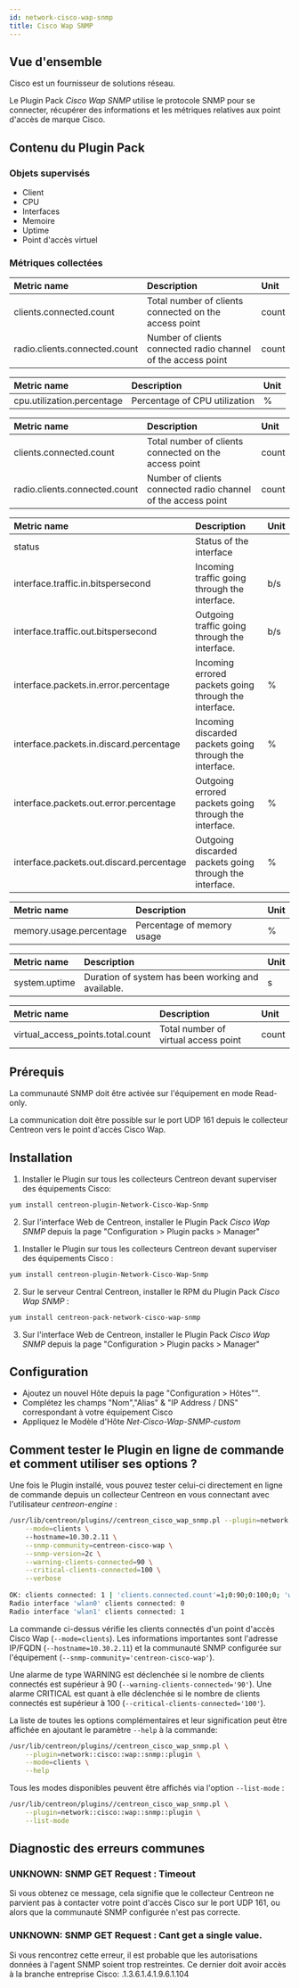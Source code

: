 ```yaml
---
id: network-cisco-wap-snmp
title: Cisco Wap SNMP
---
```


## Vue d'ensemble

Cisco est un fournisseur de solutions réseau.

Le Plugin Pack *Cisco Wap SNMP* utilise le protocole SNMP pour se connecter, récupérer des informations et les métriques relatives aux point d'accès de marque Cisco.

## Contenu du Plugin Pack

### Objets supervisés

* Client
* CPU
* Interfaces
* Memoire
* Uptime
* Point d'accès virtuel

### Métriques collectées

<!--DOCUSAURUS_CODE_TABS-->

<!--Clients-->

| Metric name                         | Description                                                    | Unit   |
| :---------------------------------- | :------------------------------------------------------------- | :----- |
| clients.connected.count             | Total number of clients connected on the access point          | count  |
| radio.clients.connected.count       | Number of clients connected radio channel of the access point  | count  |

<!--CPU-->

| Metric name                         | Description                    | Unit   |
| :---------------------------------- | :----------------------------- | :----- |
| cpu.utilization.percentage          | Percentage of CPU utilization  | %      |

<!--Clients-->

| Metric name                         | Description                                                    | Unit   |
| :---------------------------------- | :------------------------------------------------------------- | :----- |
| clients.connected.count             | Total number of clients connected on the access point          | count  |
| radio.clients.connected.count       | Number of clients connected radio channel of the access point  | count  |

<!--Interfaces-->

| Metric name                              | Description                                             | Unit |
|:---------------------------------------- |:------------------------------------------------------- | :--- |
| status                                   | Status of the interface                                 |      |
| interface.traffic.in.bitspersecond       | Incoming traffic going through the interface.           | b/s  |
| interface.traffic.out.bitspersecond      | Outgoing traffic going through the interface.           | b/s  |
| interface.packets.in.error.percentage    | Incoming errored packets going through the interface.   | %    |
| interface.packets.in.discard.percentage  | Incoming discarded packets going through the interface. | %    |
| interface.packets.out.error.percentage   | Outgoing errored packets going through the interface.   | %    |
| interface.packets.out.discard.percentage | Outgoing discarded packets going through the interface. | %    |

<!--Memory-->

| Metric name                         | Description                 | Unit   |
| :---------------------------------- | :-------------------------- | :----- |
| memory.usage.percentage             | Percentage of memory usage  | %      |

<!--Uptime-->

| Metric name                 | Description                                        | Unit   |
| :-------------------------- | :------------------------------------------------- | :----- |
| system.uptime               | Duration of system has been working and available. | s      |

<!--Virual Access Point-->

| Metric name                         | Description                                | Unit   |
| :---------------------------------- | :----------------------------------------- | :----- |
| virtual_access_points.total.count   | Total number of virtual access point       | count  |

<!--END_DOCUSAURUS_CODE_TABS-->

## Prérequis

La communauté SNMP doit être activée sur l'équipement en mode Read-only.

La communication doit être possible sur le port UDP 161 depuis le collecteur Centreon vers le point d'accès Cisco Wap.

## Installation

<!--DOCUSAURUS_CODE_TABS-->

<!--Online IMP Licence & IT-100 Editions-->

1. Installer le Plugin sur tous les collecteurs Centreon devant superviser des équipements Cisco:

```bash
yum install centreon-plugin-Network-Cisco-Wap-Snmp
```

2. Sur l'interface Web de Centreon, installer le Plugin Pack *Cisco Wap SNMP* depuis la page "Configuration > Plugin packs > Manager"

<!--Offline IMP License-->

1. Installer le Plugin sur tous les collecteurs Centreon devant superviser des équipements Cisco :

```bash
yum install centreon-plugin-Network-Cisco-Wap-Snmp
```

2. Sur le serveur Central Centreon, installer le RPM du Plugin Pack *Cisco Wap SNMP* :

 ```bash
yum install centreon-pack-network-cisco-wap-snmp
```

3. Sur l'interface Web de Centreon, installer le Plugin Pack *Cisco Wap SNMP* depuis la page "Configuration > Plugin packs > Manager"

<!--END_DOCUSAURUS_CODE_TABS-->

## Configuration

* Ajoutez un nouvel Hôte depuis la page "Configuration > Hôtes"".
* Complétez les champs "Nom","Alias" & "IP Address / DNS" correspondant à votre équipement Cisco
* Appliquez le Modèle d'Hôte *Net-Cisco-Wap-SNMP-custom*

## Comment tester le Plugin en ligne de commande et comment utiliser ses options ?

Une fois le Plugin installé, vous pouvez tester celui-ci directement en ligne
de commande depuis un collecteur Centreon en vous connectant avec l'utilisateur
*centreon-engine* :

```bash
/usr/lib/centreon/plugins//centreon_cisco_wap_snmp.pl --plugin=network::cisco::wap::snmp::plugin \
	--mode=clients \	
	--hostname=10.30.2.11 \
	--snmp-community=centreon-cisco-wap \
	--snmp-version=2c \
	--warning-clients-connected=90 \
	--critical-clients-connected=100 \
	--verbose
  
OK: clients connected: 1 | 'clients.connected.count'=1;0:90;0:100;0; 'wlan0#radio.clients.connected.count'=0;;;0; 'wlan1#radio.clients.connected.count'=1;;;0;
Radio interface 'wlan0' clients connected: 0
Radio interface 'wlan1' clients connected: 1
```

La commande ci-dessus vérifie les clients connectés d'un point d'accès Cisco Wap (``` --mode=clients ```). Les informations importantes sont l'adresse IP/FQDN 
(``` --hostname=10.30.2.11 ```) et la communauté SNMP configurée sur l'équipement (``` --snmp-community='centreon-cisco-wap' ```).

Une alarme de type WARNING est déclenchée si le nombre de clients connectés est supérieur à 90 (``` --warning-clients-connected='90' ```).
Une alarme CRITICAL est quant à elle déclenchée si le nombre de clients connectés est supérieur à 100 (``` --critical-clients-connected='100' ```).

La liste de toutes les options complémentaires et leur signification peut être affichée en ajoutant le paramètre ``` --help ``` à la commande:

```bash
/usr/lib/centreon/plugins//centreon_cisco_wap_snmp.pl \
	--plugin=network::cisco::wap::snmp::plugin \
	--mode=clients \
	--help
```

Tous les modes disponibles peuvent être affichés via l'option ``` --list-mode ``` :

```bash
/usr/lib/centreon/plugins//centreon_cisco_wap_snmp.pl \
	--plugin=network::cisco::wap::snmp::plugin \
	--list-mode
```

## Diagnostic des erreurs communes

### UNKNOWN: SNMP GET Request : Timeout

Si vous obtenez ce message, cela signifie que le collecteur Centreon ne parvient pas à contacter votre point d'accès Cisco sur le port UDP 161, ou alors que la communauté SNMP configurée n'est pas correcte.

### UNKNOWN: SNMP GET Request : Cant get a single value.

Si vous rencontrez cette erreur, il est probable que les autorisations données à l'agent SNMP soient trop restreintes. Ce dernier doit avoir accès à la branche entreprise Cisco: .1.3.6.1.4.1.9.6.1.104
